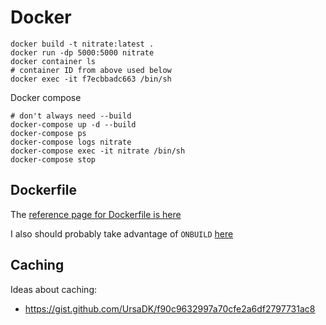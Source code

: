 # Docker

```
docker build -t nitrate:latest .
docker run -dp 5000:5000 nitrate
docker container ls
# container ID from above used below
docker exec -it f7ecbbadc663 /bin/sh
```

Docker compose

```
# don't always need --build
docker-compose up -d --build
docker-compose ps
docker-compose logs nitrate
docker-compose exec -it nitrate /bin/sh
docker-compose stop
```

## Dockerfile

The [reference page for Dockerfile is here](https://docs.docker.com/engine/reference/builder/)

I also should probably take advantage of `ONBUILD` [here](https://docs.docker.com/engine/reference/builder/#onbuild)

## Caching

Ideas about caching:

* https://gist.github.com/UrsaDK/f90c9632997a70cfe2a6df2797731ac8
